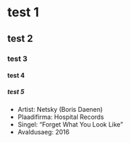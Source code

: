# test 1

## test 2

### test 3

#### test 4

##### test 5

* Artist: Netsky (Boris Daenen)
* Plaadifirma: Hospital Records
* Singel: “Forget What You Look Like”
* Avaldusaeg: 2016

